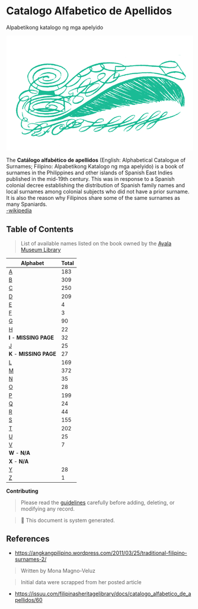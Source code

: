 # Catalogo Alfabetico de Apellidos
Alpabetikong katalogo ng mga apelyido   

![caa_logo](./src/assets/img/logo-teal.png)

The **Catálogo alfabético de apellidos** (English: Alphabetical Catalogue of Surnames; Filipino: Alpabetikong Katalogo ng mga apelyido) is a book of surnames in the Philippines and other islands of Spanish East Indies published in the mid-19th century. This was in response to a Spanish colonial decree establishing the distribution of Spanish family names and local surnames among colonial subjects who did not have a prior surname. It is also the reason why Filipinos share some of the same surnames as many Spaniards.   
[-wikipedia](https://en.wikipedia.org/wiki/Cat%C3%A1logo_alfab%C3%A9tico_de_apellidos)   

## Table of Contents  
> List of available names listed on the book owned by the [Ayala Museum Library](https://issuu.com/filipinasheritagelibrary/docs/catalogo_alfabetico_de_apellidos/60)

| Alphabet | Total |
| ----------- | ----------- |
| [A](./src/contents/a.json)       |     183         |
| [B](./src/contents/b.json)       |     309         | 
| [C](./src/contents/c.json)       |     250         |
| [D](./src/contents/d.json)       |     209         | 
| [E](./src/contents/e.json)       |     4         | 
| [F](./src/contents/f.json)       |     3         | 
| [G](./src/contents/g.json)       |     90         | 
| [H](./src/contents/h.json)       |     22         | 
| **I** - **MISSING PAGE**         |     32         | 
| [J](./src/contents/j.json)       |     25         | 
| **K** - **MISSING PAGE**         |     27         | 
| [L](./src/contents/l.json)       |     169         | 
| [M](./src/contents/m.json)       |     372         | 
| [N](./src/contents/n.json)       |     35         | 
| [O](./src/contents/o.json)       |     28         | 
| [P](./src/contents/p.json)       |     199         | 
| [Q](./src/contents/q.json)       |     24         | 
| [R](./src/contents/r.json)       |     44         | 
| [S](./src/contents/s.json)       |     155         | 
| [T](./src/contents/t.json)       |     202         | 
| [U](./src/contents/u.json)       |     25         | 
| [V](./src/contents/v.json)       |     7         | 
| **W** - **N/A**                  |                                  | 
| **X** - **N/A**                  |                                  | 
| [Y](./src/contents/y.json)       |     28         | 
| [Z](./src/contents/z.json)       |     1         | 


**Contributing**   
> Please read the [guidelines](./CONTRIBUTING.md) carefully before adding, deleting, or modifying any record.   

> :notebook: This document is system generated.

## References
- https://angkangpilipino.wordpress.com/2011/03/25/traditional-filipino-surnames-2/
> Written by Mona Magno-Veluz 

> Initial data were scrapped from her posted article

- https://issuu.com/filipinasheritagelibrary/docs/catalogo_alfabetico_de_apellidos/60